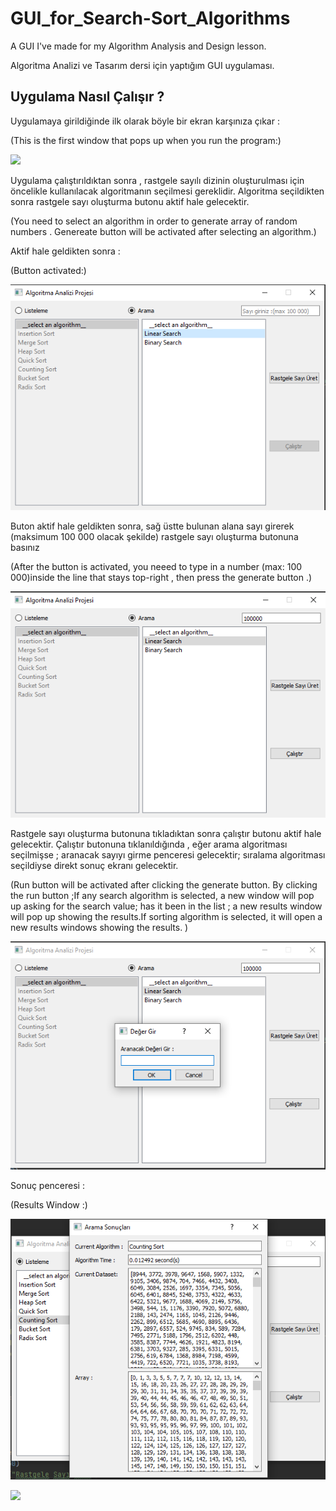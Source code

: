# GUI_for_Search-Sort_Algorithms
<div class = "Box-body  px-5 pb-5">
  <article class = "markdown-body entry-content container-lg" itemprop= "text">
    <p>A GUI I've made for my Algorithm Analysis and Design lesson.</p>
    <p>Algoritma Analizi ve Tasarım dersi için yaptığım GUI uygulaması.</p>
    <h2><a  href="#GUI_for_Search-Sort_Algorithms "></a>Uygulama Nasıl Çalışır ?</h2>
    <p>Uygulamaya girildiğinde ilk olarak böyle bir ekran karşınıza çıkar : <p>
    <p>(This is the first window that pops up when you run the program:)</p>
    <p><a href="https://github.com/EgeISerbes/GUI_for_Search-Sort_Algorithms/blob/main/Screenshots/AnaMen%C3%BC.png"> <img src =https://github.com/EgeISerbes/GUI_for_Search-Sort_Algorithms/raw/main/Screenshots/AnaMen%C3%BC.png></a></p>
    <p>Uygulama çalıştırıldıktan sonra ,  rastgele sayılı dizinin oluşturulması için öncelikle kullanılacak algoritmanın seçilmesi gereklidir. Algoritma seçildikten sonra rastgele sayı oluşturma butonu aktif hale gelecektir. </p>
    <p>(You need to select an algorithm in order to generate array of random numbers . Genereate button will be activated after selecting an algorithm.)</p>
    <p>Aktif hale geldikten sonra : </p>
    <p>(Button activated:)</p>
    <p><a href="https://github.com/EgeISerbes/GUI_for_Search-Sort_Algorithms/blob/main/Screenshots/AlgoritmaSe%C3%A7ilmi%C5%9FAnaMen%C3%BC.png"> <img src="https://github.com/EgeISerbes/GUI_for_Search-Sort_Algorithms/raw/main/Screenshots/AlgoritmaSe%C3%A7ilmi%C5%9FAnaMen%C3%BC.png"></a></p>
    <p>Buton aktif hale geldikten sonra, sağ üstte bulunan alana sayı girerek (maksimum 100 000 olacak şekilde) rastgele sayı oluşturma butonuna basınız </p>
    <p>(After the button is activated, you neeed to type in a number (max: 100 000)inside the line that stays top-right , then press the generate button .)</p>
    <p><a href="https://github.com/EgeISerbes/GUI_for_Search-Sort_Algorithms/blob/main/Screenshots/Say%C4%B1Girilmi%C5%9FAnaMen%C3%BC.png"> <img src="https://github.com/EgeISerbes/GUI_for_Search-Sort_Algorithms/raw/main/Screenshots/Say%C4%B1Girilmi%C5%9FAnaMen%C3%BC.png"></a></p>
    <p> Rastgele sayı oluşturma butonuna tıkladıktan sonra çalıştır butonu aktif hale gelecektir. Çalıştır butonuna tıklanıldığında , eğer arama algoritması seçilmişse ; 
      aranacak sayıyı girme penceresi gelecektir; sıralama algoritması seçildiyse direkt sonuç ekranı gelecektir.</p>
    <p> (Run button will be activated after clicking the generate button. By clicking the run button ;If any  search algorithm is selected, a new window will pop up asking for the search value; has it been in the list ; a new results window will pop up showing the results.If sorting algorithm is selected, it will open a new results windows showing the results. )
    <p><a href="https://github.com/EgeISerbes/GUI_for_Search-Sort_Algorithms/blob/main/Screenshots/AranacakDe%C4%9FerMen%C3%BC.png"> <img src="https://github.com/EgeISerbes/GUI_for_Search-Sort_Algorithms/raw/main/Screenshots/AranacakDe%C4%9FerMen%C3%BC.png"></a></p>
    <p>Sonuç penceresi :</p>
    <p>(Results Window :) </p>
    <p><a href="https://github.com/EgeISerbes/GUI_for_Search-Sort_Algorithms/blob/main/Screenshots/S%C4%B1ralamaAlgoSonu%C3%A7.png"> <img src="https://github.com/EgeISerbes/GUI_for_Search-Sort_Algorithms/raw/main/Screenshots/S%C4%B1ralamaAlgoSonu%C3%A7.png"></a></p>
    <p><a href="https://github.com/EgeISerbes/GUI_for_Search-Sort_Algorithms/blob/main/Screenshots/AramaAlgoSonu%C3%A7.png"> <img src="https://github.com/EgeISerbes/GUI_for_Search-Sort_Algorithms/blob/main/Screenshots/AramaAlgoSonu%C3%A7.png"></a></p>
    <h2>


